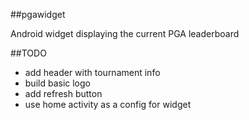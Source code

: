 ##pgawidget

Android widget displaying the current PGA leaderboard

##TODO
- add header with tournament info
- build basic logo
- add refresh button
- use home activity as a config for widget